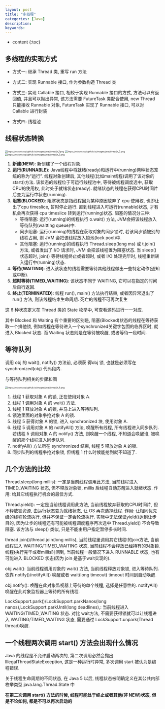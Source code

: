 ```yaml
---
layout: post
title: "多线程"
categories: [Java]
description:
keywords:
---
```


* content
{:toc}
## 多线程的实现方式

* 方式一: 继承 Thread 类, 重写 run 方法

* 方式二: 实现 Runnable 接口, 作为参数构造 Thread 类

* 方式三: 实现 Callable 接口, 相较于实现 Runnable 接口的方式, 方法可以有返回值, 并且可以抛出异常, 该方法需要 FutureTask 类配合使用, new Thread 只能接收 Runnable 对象, FutureTask 实现了 Runnable 接口, 可以对 Callable 进行封装

* 方式四: 线程池

## 线程状态转换

<img src="https://miaomiaoqi.github.io/images/java/thread/t_1.png" alt="https://miaomiaoqi.github.io/images/java/thread/t_1.png" style="zoom: 50%;" />

<img src="https://miaomiaoqi.github.io/images/java/thread/t_2.png" alt="https://miaomiaoqi.github.io/images/java/thread/t_2.png" style="zoom: 50%;" />

<img src="https://miaomiaoqi.github.io/images/java/thread/t_3.png" alt="https://miaomiaoqi.github.io/images/java/thread/t_3.png" style="zoom: 50%;" />

1. **新建(NEW**): 新创建了一个线程对象. 
2. **运行(RUNNABLE)**: Java线程中将就绪(ready)和运行中(running)两种状态笼统的称为“运行”. 
    线程对象创建后, 其他线程(比如main线程)调用了该对象的start()方法. 该状态的线程位于可运行线程池中, 等待被线程调度选中, 获取CPU的使用权, 此时处于就绪状态(ready). 就绪状态的线程在获得CPU时间片后变为运行中状态(running). 
3. **阻塞(BLOCKED)**: 阻塞状态是指线程因为某种原因放弃了 cpu 使用权, 也即让出了cpu timeslice, 暂时停止运行. 直到线程进入可运行(runnable)状态, 才有机会再次获得 cpu timeslice 转到运行(running)状态. 阻塞的情况分三种:  
    * 等待阻塞: 运行(running)的线程执行 o.wait() 方法, JVM会把该线程放入等待队列(waitting queue)中. 
    * 同步阻塞: 运行(running)的线程在获取对象的同步锁时, 若该同步锁被别的线程占用, 则 JVM 会把该线程放入锁池(lock pool)中. 
    * 其他阻塞: 运行(running)的线程执行 Thread.sleep(long ms) 或 t.join() 方法, 或者发出了 I/O 请求时, JVM 会把该线程置为阻塞状态. 当 sleep() 状态超时, join() 等待线程终止或者超时, 或者 I/O 处理完毕时, 线程重新转入运行中(running)状态. 
4. **等待(WAITING)**: 进入该状态的线程需要等待其他线程做出一些特定动作(通知或中断). 
5. **超时等待(TIMED_WAITING)**: 该状态不同于 WAITING, 它可以在指定的时间后自行返回. 
6. **终止(TERMINATED)**: 线程 run(), main() 方法执行结束, 或者因异常退出了 run() 方法, 则该线程结束生命周期. 死亡的线程不可再次复生

这 6 种状态定义在 Thread 类的 State 枚举中, 可查看源码进行一一对应. 

其中 Blocked 和 Waiting 有个重要的区别是, 阻塞(Blocked)状态的线程在等待获取一个排他锁, 例如线程在等待进入一个synchronized关键字包围的临界区时, 就进入 Blocked 状态. 而 Waiting 状态则是在等待被唤醒, 或者等待一段时间. 



## 等待队列

调用 obj 的 wait(), notify() 方法前, 必须获 得obj 锁, 也就是必须写在 synchronized(obj) 代码段内. 

与等待队列相关的步骤和图

<img src="https://miaomiaoqi.github.io/images/java/thread/t_4.png" alt="https://miaomiaoqi.github.io/images/java/thread/t_4.png" style="zoom: 50%;" />

1. 线程 1 获取对象 A 的锁, 正在使用对象 A. 
2. 线程 1 调用对象 A 的 wait() 方法. 
3. 线程 1 释放对象 A 的锁, 并马上进入等待队列. 
4. 锁池里面的对象争抢对象 A 的锁. 
5. 线程 5 获得对象 A 的锁, 进入 synchronized 块, 使用对象 A. 
6. 线程 5 调用对象 A 的 notifyAll() 方法, 唤醒所有线程, 所有线程进入同步队列. 若线程 5 调用对象 A 的 notify() 方法, 则唤醒一个线程, 不知道会唤醒谁, 被唤醒的那个线程进入同步队列. 
7. notifyAll() 方法所在 synchronized 结束, 线程 5 释放对象 A 的锁. 
8. 同步队列的线程争抢对象锁, 但线程 1 什么时候能抢到就不知道了.  



## 几个方法的比较

Thread.sleep(long millis): 一定是当前线程调用此方法, 当前线程进入 TIMED_WAITING 状态, 但不释放对象锁, millis 后线程自动苏醒进入就绪状态. 作用: 给其它线程执行机会的最佳方式. 

Thread.yield(): 一定是当前线程调用此方法, 当前线程放弃获取的CPU时间片, 但不释放锁资源, 由运行状态变为就绪状态, 让 OS 再次选择线程. 作用: 让相同优先级的线程轮流执行, 但并不保证一定会轮流执行. 实际中无法保证yield()达到让步目的, 因为让步的线程还有可能被线程调度程序再次选中 Thread.yield() 不会导致阻塞. 该方法与 sleep() 类似, 只是不能由用户指定暂停多长时间. 

thread.join()/thread.join(long millis), 当前线程里调用其它线程t的join方法, 当前线程进入 WAITING/TIMED_WAITING 状态, 当前线程不会释放已经持有的对象锁. 线程t执行完毕或者millis时间到, 当前线程一般情况下进入 RUNNABLE 状态, 也有可能进入 BLOCKED 状态(因为 join 是基于wait实现的). 

obj.wait(): 当前线程调用对象的 wait() 方法, 当前线程释放对象锁, 进入等待队列. 依靠 notify()/notifyAll() 唤醒或者 wait(long timeout) timeout 时间到自动唤醒. 

obj.notify(): 唤醒在此对象监视器上等待的单个线程, 选择是任意性的. notifyAll() 唤醒在此对象监视器上等待的所有线程. 

LockSupport.park()/LockSupport.parkNanos(long nanos),LockSupport.parkUntil(long deadlines),: 当前线程进入 WAITING/TIMED_WAITING 状态. 对比 wait方法, 不需要获得锁就可以让线程进入 WAITING/TIMED_WAITING 状态, 需要通过 LockSupport.unpark(Thread thread)唤醒. 



## 一个线程两次调用 start() 方法会出现什么情况

Java 的线程是不允许启动两次的, 第二次调用必然会抛出 IllegalThreadStateException, 这是一种运行时异常, 多次调用 start 被认为是编程错误. 

关于线程生命周期的不同状态, 在 Java 5 以后, 线程状态被明确定义在其公共内部枚举类型 java.lang.Thread.State 中

**在第二次调用 start() 方法的时候, 线程可能处于终止或者其他(非 NEW)状态, 但是不论如何, 都是不可以再次启动的**